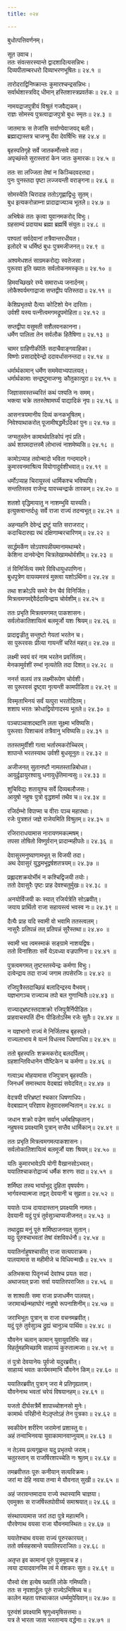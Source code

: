 ```yaml
---
title: ०२४

---
```

बुधोत्पत्तिवर्णनम्।  
  
सूत उवाच।  
ततः संवत्सरस्यान्ते द्वादशादित्यसन्निभः।  
दिव्यपीताम्बरधरो दिव्याभरणभूषितः॥ २४.१ ॥  
  
तारोदराद्विनिष्क्रान्तः कुमारश्चन्द्रसन्निभः।  
सर्वार्थशास्त्रविद् धीमान् हस्तिशास्त्रप्रवर्तकः॥ २४.२ ॥  
  
नामयद्राजपुत्रीयं विश्रुतं गजवैद्यकम्।  
राज्ञः सोमस्य पुत्रत्वाद्राजपुत्रो बुधः स्मृतः॥ २४.३ ॥  
  
जातमात्रः स तेजांसि सर्वाण्येवाजयद् बली।  
ब्रह्माद्यास्तत्र चाजग्मु र्देवा देवर्षिभिः सह २४.४ ॥  
  
बृहस्पतिगृहे सर्वे जातकर्मोत्सवे तदा।  
अपृच्छंस्ते सुरास्तारां केन जातः कुमारकः॥ २४.५ ॥  
  
ततः सा लज्जिता तेषां न किञ्चिदवदत्तदा।  
पुनः पुनस्तदा पृष्टा लज्जयन्ती वराङ्गना॥ २४.६ ॥  
  
सोमस्येति चिरादाह ततोऽगृह्णाद्विधुः सुतम्।  
बुध इत्यकरोन्नाम्ना प्रादाद्राज्यञ्च भूतले॥ २४.७ ॥  
  
अभिषेकं ततः कृत्वा युवानमकरोद् विभुः।  
ग्रहसाम्यं प्रदायाथ ब्रह्मा ब्रह्मर्षि संयुतः॥ २४.८ ॥  
  
पश्यतां सर्वदेवानां तत्रैवान्तरधीयत।  
इलोदरे च धर्मिष्ठं बुधः पुत्रमजीजनत्॥ २४.९ ॥  
  
अश्वमेधशतं साग्रमकरोद्यः स्वतेजसा।  
पुरूरवा इति ख्यातः सर्वलोकनमस्कृतः॥ २४.१० ॥  
  
हिमवच्छिखरे रम्ये समाराध्य जनार्दनम्।  
लोकैश्वर्यमगाद्राजा सप्तद्वीप पतिस्तदा॥ २४.११ ॥  
  
केशिप्रभृतयो दैत्याः कोटिशो येन दारिताः।  
उर्वशी यस्य पत्नीत्वमगमद्रूपमोहिता॥ २४.१२ ॥  
  
सप्तद्वीपा वसुमती सशैलवनकानना।  
धर्मेण पालिता तेन सर्वलौक हितैषिणा॥ २४.१३ ॥  
  
चामर ग्राहिणीकीर्तिः सदाचैवाङ्गवाहिका।  
विष्णोः प्रसादाद्देवेन्द्रो ददावर्धासनन्तदा॥ २४.१४ ॥  
  
धर्मार्थकामान्‌ धर्मेण सममेवाभ्यपालयत्।  
धर्मार्थकामाः सन्द्रष्टुमाजग्मुः कौतुकात्पुरा॥ २४.१५ ॥  
  
जिज्ञासवस्तच्चरितं कथं पश्यति नः समम्।  
भक्त्या चक्रे ततस्तेषामर्घ्यं पाद्यादिकं नृपः॥ २४.१६ ॥  
  
आसनत्रयमानीय दिव्यं कनकभूषितम्।  
निवेश्याथाकरोत् पूजामीषद्धर्मेऽदिकां पुनः॥ २४.१७ ॥  
  
जग्मतुस्तेन कामार्थवतिकोपं नृपं प्रति।  
अर्थ शापमदात्तस्मै लोभात्त्वं नाशमेष्यसि॥ २४.१८ ॥  
  
कामोऽप्याह तवोन्मादो भविता गन्दमादने।  
कुमारवनमाश्रित्य वियोगादुर्वशीभवात्॥ २४.१९ ॥  
  
धर्मोऽप्याह चिरायुस्त्वं धार्मिकश्च भविष्यसि।  
सन्ततिस्तव राजेन्द्र यावच्चन्द्रार्क तारकम्॥ २४.२० ॥  
  
शतशो वृद्धिमायातु न नाशम्भुवि यास्यति।  
इत्युक्त्वान्तर्दधुः सर्वे राजा राज्यं तदन्वभूत्॥ २४.२१ ॥  
  
अहन्यहनि देवेन्द्रं द्रष्टुं याति सराजराट्।  
कदाचिदारुह्य रथं दक्षिणाम्बरचारिणम्॥ २४.२२ ॥  
  
सार्द्धमर्केण सोऽपश्यन्नीयमानामथाम्बरे।  
केशिना दानवेन्द्रेण चित्रलेखामथोर्वशीम्॥ २४.२३ ॥  
  
तं विनिर्जित्य समरे विविधायुधपाणिना।  
बुधपुत्रेण वायव्यमस्त्रं मुक्त्वा यशोऽर्थिना॥ २४.२४ ॥  
  
तथा शक्रोऽपि समरे येन चैवं विनिर्जितः।  
मित्रत्वमगमद्देवैर्ददाविन्द्राय चोर्वशीम्॥ २४.२५ ॥  
  
ततः प्रभृति मित्रत्वमगमत् पाकशासनः।  
सर्वलोकातिशायित्वं बलमूर्जो यशः श्रियम्॥ २४.२६ ॥  
  
प्रादाद्वज्रीतु सन्तुष्टो गेयतां भरतेन च।  
सा पुरूरवसः प्रीत्या गायन्तीं चरितं महत्॥ २४.२७ ॥  
  
लक्ष्मी स्वयं वरं नाम भरतेन प्रवर्त्तितम्।  
मेनकामुर्वशीं रम्भां नृत्यतेति तदा दिशत्॥ २४.२८ ॥  
  
ननर्त्त सलयं तत्र लक्ष्मीरूपेण चोर्वशी।  
सा पुरूरवसं द्रृष्ट्वा नृत्यन्ती कामपीडिता॥ २४.२९ ॥  
  
विस्मृताभिनयं सर्वं यत्पुरा भरतोदितम्।  
शशाप भरतः क्रोधाद्वियोगादस्य भूतले॥ २४.३० ॥  
  
पञ्चपञ्चाशदब्दानि लता सूक्ष्मा भविष्यसि।  
पुरूरवाः पिशाचत्वं तत्रैवानु भविष्यसि॥ २४.३१ ॥  
  
ततस्तमुर्वीशी गत्वा भर्तारमकरोच्चिरम्।  
शापान्ते भरतस्याथ उर्वशी बुधसूनुतः॥ २४.३२ ॥  
  
अजीजनत् सुतानष्टौ नामतस्तान्निबोधत।  
आयुर्द्रृढायुरश्वायु धनायुर्धृतिमान्वसुः॥ २४.३३ ॥  
  
शुचिविद्यः शतायुश्च सर्वे दिव्यबलौजसः।  
आयुषो नहुषः पुत्रो वृद्धशर्मा तथैव च॥ २४.३४ ॥  
  
रजिर्दम्भो विपाप्मा च वीराः पञ्च महारथाः।  
रजेः पुत्रशतं जज्ञे राजेयमिति विश्रुतम्॥ २४.३५ ॥  
  
रजिराराधयामास नारायणमकल्मषम्।  
तपसा तोषितो विष्णुर्वरान् प्रादान्महीपतेः॥ २४.३६ ॥  
  
देवासुरमनुष्याणामभूत् स विजयी तदा।  
अथ देवासुरं युद्धमभूद्वर्षशतत्रयम्॥ २४.३७ ॥  
  
प्रह्लादशक्रयोर्भीमं न कश्चिद्विजयी तयोः।  
ततो देवासुरैः पृष्टः प्राह देवश्चतुर्मुखः॥ २४.३८ ॥  
  
अनयोर्विजयी कः स्यात्‌ रजिर्यत्रेति सोऽब्रवीत्।  
जयाय प्रार्थितो राजा सहायस्त्वं भवस्व नः॥ २४.३९ ॥  
  
दैत्यैः प्राह यदि स्वामी वो भवामि ततस्त्वलम्।  
नासुरैः प्रतिपन्नं तत्‌ प्रतिपन्नं सुरैस्तथा॥ २४.४० ॥  
  
स्वामी भव त्वमस्माकं सङ्ग्रामे नाशयद्विषः।  
ततो विनाशिताः सर्वे येऽवध्या वज्रपाणिना॥ २४.४१ ॥  
  
पुत्रत्वमगमत् तुष्टस्तस्येन्द्रः कर्मणा विभुः।  
दत्वेन्द्राय तदा राज्यं जगाम तपसेरजिः॥ २४.४२ ॥  
  
रजिपुत्रैस्तदाच्छिन्नं बलादिन्द्रस्य वैभवम्।  
यज्ञभागञ्च राज्यञ्च तपो बल गुणान्वितैः॥२४.४३ ॥  
  
राज्याद्‌भ्रष्टस्तदाशक्रो रजिपुत्रैर्निपीडितः।  
प्राहवाचस्पतिं दीनः पीडितोऽस्मि रजेः सुतैः॥ २४.४४ ॥  
  
न यज्ञभागो राज्यं मे निर्जितश्च बृहस्पते।  
राज्यलाभाय मे यत्नं विधत्स्व धिषणाधिप॥ २४.४५ ॥  
  
ततो बृहस्पतिः शक्रमकरोद् बलदर्पितम्।  
ग्रहशान्तिविधानेन पौष्टिकेन च कर्मणा॥ २४.४६ ॥  
  
गत्वाऽथ मोहयामास रजिपुत्रान्‌ बृहस्पतिः।  
जिनधर्मं समास्थाय वेदबाह्यं सवेदवित्॥ २४.४७ ॥  
  
वेदत्रयी परिभ्रष्टां श्चकार धिषणाधिपः।  
वेदबाह्यान् परिज्ञाय हेतुवादसमन्वितान्॥ २४.४८ ॥  
  
जधान शक्रो वज्रेण सर्वान्‌ धर्मबहिष्कृतान्।  
नहुषस्य प्रवक्ष्यामि पुत्रान्‌ सप्तैव धार्मिकान्॥ २४.४९ ॥  
  
ततः प्रभृति मित्रत्वमगमत्पाकशासनः।  
सर्वलोकातिशायित्वं बलमूर्जो यशः श्रियम्॥ २४.५० ॥  
  
यतिः कुमारभावेऽपि योगी वैखानसोऽभवत्।  
ययातिश्चाकरोद्राज्यं धर्मैक शरणः सदा॥ २४.५१ ॥  
  
शर्मिष्ठा तस्य भार्याभूद्‌ दुहिता वृषपर्वणः।  
भार्गवस्यात्मजा तद्वत् देवयानी च सुव्रता॥ २४.५२ ॥  
  
ययातेः पञ्च दायादास्तान् प्रवक्ष्यामि नामतः।  
देवयानी यदुं पुत्रं तुर्वसुञ्चाप्यजीजनत्॥ २४.५३ ॥  
  
तथाद्रुह्य मनुं पूरुं शर्मिष्ठाजनयत्‌ सुतान्।  
यदुः पूरुश्चाभवतां तेषां वंशविवर्धनौ॥ २४.५४ ॥  
  
ययातिर्नाहुषश्चासीत् राजा सत्यपराक्रमः।  
पालयामास स महीमीजे च विधिवन्मखैः॥ २४.५५ ॥  
  
अतिभक्त्या पितॄनर्च्य देवांश्च प्रयतः सदा।  
अथाजयत्‌ प्रजाः सर्वा ययातिरपराजितः॥ २४.५६ ॥  
  
स शाश्वतीः समा राजा प्रजाधर्मेण पालयत्।  
जरामार्च्छन्महाघोरं नाहुषो रूपनाशिनीम्॥ २४.५७ ॥  
  
जराभिभूतः पुत्रान् स राजा वचनमब्रवीत्।  
यदुं पूरुं तुर्वसुञ्च द्रुह्यं चानुञ्च पार्थिवः॥ २४.४८ ॥  
  
यौवनेन चलान्‌ कामान् युवायुवतिभिः सह।  
विहर्तुमहमिच्छामि साहाय्यं कुरुतात्मजाः॥ २४.५९ ॥  
  
तं पुत्रो देवयानेयः पूर्वजो यदुरब्रवीत्।  
साहाय्यं भवतः कार्यमस्माभि र्यौवनेन किम्॥ २४.६० ॥  
  
ययातिरब्रवीत् पुत्रान् जरा मे प्रतिगृह्यताम्।  
यौवनेनाथ भवतां चरेयं विषयानहम्॥ २४.६१ ॥  
  
यजतो दीर्घसत्रैर्मे शापाच्चोशनसो मुनेः।  
कामार्थः परिहीनो मेऽतृप्तोऽहं तेन पुत्रकाः॥ २४.६२ ॥  
  
स्वकीयेन शरीरेण जरामेनां प्रशास्तु वः।  
अहं तन्वाभिनवया युवाकामानवाप्नुयाम्॥ २४.६३ ॥  
  
न तेऽस्य प्रत्यगृह्णन्त यदु प्रभृतयो जराम्।  
चतुरस्तान् स राजर्षिरशपच्चेति नः श्रुतम्॥ २४.६४ ॥  
  
तमब्रवीत्ततः पूरुः कनीयान् सत्यविक्रमः।  
जरां मा देहि नवया तन्वा मे यौवनात्‌ सुखी॥ २४.६५ ॥  
  
अहं जरावन्तमादाय राज्ये स्थास्यामि चाज्ञया।  
एवमुक्तः स राजर्षिस्तपोवीर्य्य समाश्रयात्॥ २४.६६ ॥  
  
संस्थापयामास जरां तदा पुत्रे महात्मनि।  
पौरवेणाथ वयसा राजा यौवनमास्थितः॥ २४.६७ ॥  
  
ययातेश्चाथ वयसा राज्यं पूरुरकारयत्।  
ततो वर्षसहस्रान्ते ययातिरपराजितः॥ २४.६८ ॥  
  
अतृप्त इव कामानां पूरुं पुत्रमुवाच ह।  
त्वया दायादवानस्मि त्वं मे वंशकरः सुतः॥ २४.६९ ॥  
  
पौस्वो वंश इत्येष ख्यातिं लोके गमिष्यति।  
ततः स नृपशार्दूलः पूरुं राज्येऽभिषिच्य च॥  
कालेन महता पश्चात्काल धर्म्ममुपेयिवान्॥ २४.७० ॥  
  
पूरुवंशं प्रवक्ष्यामि श्रृणुध्वमृषिसत्तमाः॥  
यत्र ते भारता जाता भरतान्वय वर्द्धनाः॥ २४.७१ ॥